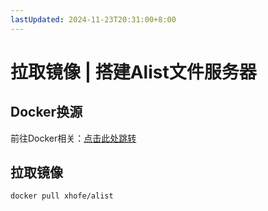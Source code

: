 ```yaml
---
lastUpdated: 2024-11-23T20:31:00+8:00
---
```


# 拉取镜像 | 搭建Alist文件服务器

## Docker换源

前往Docker相关：[点击此处跳转](/Docker/Docker换源)

## 拉取镜像

```docker pull xhofe/alist```